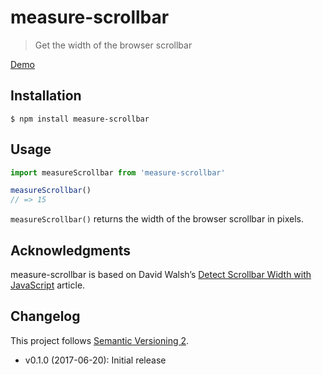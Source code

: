 # measure-scrollbar

> Get the width of the browser scrollbar

[Demo](https://sonicdoe.github.io/measure-scrollbar/)

## Installation

```
$ npm install measure-scrollbar
```

## Usage

```js
import measureScrollbar from 'measure-scrollbar'

measureScrollbar()
// => 15
```

`measureScrollbar()` returns the width of the browser scrollbar in pixels.

## Acknowledgments

measure-scrollbar is based on David Walsh’s [Detect Scrollbar Width with JavaScript](https://davidwalsh.name/detect-scrollbar-width) article.

## Changelog

This project follows [Semantic Versioning 2](http://semver.org/).

- v0.1.0 (2017-06-20): Initial release
